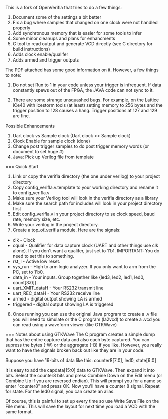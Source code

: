 This is a fork of OpenVerifla that tries to do a few things:

1) Document some of the settings a bit better
2) Fix a bug where samples that changed on one clock were not handled properly
3) Add synchronous memory that is easier for some tools to infer
4) Some minor cleanups and plans for enhancments
5) C tool to read output and generate VCD directly (see C directory for build instructions)
6) Adds clock enable/qualifer
7) Adds armed and trigger outputs

The PDF attached has some good information on it. However, a few things to note:

1) Do not set Run to 1 in your code unless your trigger is infrequent. If data constantly
spews out of the FPGA, the JAVA code can not sync to it.

2) There are some strange unsquashed bugs. For example, on the Lattice iCe40
with Icestorm tools (at least) setting memory to 256 bytes and the trigger position to
128 causes a hang. Trigger positions at 127 and 129 are fine.

Possible Enhancements
1) Uart clock vs Sample clock (Uart clock >> Sample clock)
2) Clock Enable for sample clock (done)
3) Change post trigger samples to do post trigger memory words (or document to set huge #)
4) Java: Pick up Verilog file from template

=== Quick Start
1. Link or copy the verifla directory (the one under verilog) to your project directory
2. Copy config_verifla.v.template to your working directory and rename it to config_verifla.v
3. Make sure your Verilog tool will look in the verifla directory as a library
4. Make sure the search path for includes will look in your project directory first
5. Edit config_verifla.v in your project directory to se clock speed, baud rate, memory size, etc.
6. Write your verilog in the project directory.
7. Create a top_of_verifla module. Here are the signals:
* clk - Clock
* cqual - Qualifier for data capture clock (UART and other things use clk alone). If you don't want a qualifer, just set to 1'b1. IMPORTANT: You do need to set this to something.
* rst_l - Active low reset.
* sys_run - High to arm logic analyzer. If you only want to arm from the PC, set to 1'b0.
* data_in - Your inputs. Group together like {led3, led2, led1, led0, count[3:0]}.
* uart_XMIT_dataH - Your RS232 transmit line
* uart_REC_dataH - Your RS232 receive line
* armed - digital output showing LA is armed
* triggered - digital output showing LA is triggered
8. Once running you can use the original Java program to create a .v file you will need to simulate or the C program (la2vcd) to create a .vcd you can read using a waveform viewer (like GTKWave)

=== Notes about using GTKWave
The C program creates a simple dump that has the entire capture data and also each byte captured. You can supress the bytes (-W) or the aggregate (-B) if you like. However, you really want to have the signals broken back out like they are in your code.

Suppose you have 16-bits of data like this:
   counter8[7:0], led0, state[6:0]

It is easy to add the capdata[15:0] data to GTKWave. Then expand it into bits. Select the
counter8 bits and press Combine Down on the Edit menu (or Combine Up if you are reversed endian).
This will prompt you for a name so enter "counter8" and press OK. Now you'll have a counter 8 signal. Repeat for state. For the led0 signal, you can create an alias.

Of course, this is painful to set up every time so use Write Save File on the File menu. This will save the layout for next time you load a VCD with the same format.

